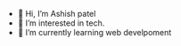 - 👋 Hi, I’m Ashish patel
- 👀 I’m interested in tech.
- 🌱 I’m currently learning web develpoment


<!---
Ashishpatel2909/Ashishpatel2909 is a ✨ special ✨ repository because its `README.md` (this file) appears on your GitHub profile.
You can click the Preview link to take a look at your changes.
--->

